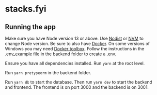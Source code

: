 # stacks.fyi

## Running the app
Make sure you have Node version 13 or above. Use [Nodist](https://github.com/nullivex/nodist) or [NVM](https://github.com/nvm-sh/nvm) to change Node version. Be sure to also have [Docker](https://docs.docker.com/). On some versions of Windows you may need [Docker toolbox](https://docs.docker.com/toolbox/toolbox_install_windows/). Follow the instructions in the .env_example file in the backend folder to create a .env.

Ensure you have all dependencies installed. Run `yarn` at the root level.

Run `yarn pretypeorm` in the backend folder.

Run `yarn db` to start the database. Then run `yarn dev` to start the backend and frontend. The frontend is on port 3000 and the backend is on 3001.
